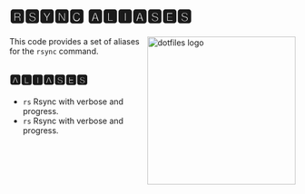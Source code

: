 # 🆁🆂🆈🅽🅲 🅰🅻🅸🅰🆂🅴🆂

<!-- markdownlint-disable MD033 MD041 -->

<img src="https://kura.pro/dotfiles/v2/images/logos/dotfiles.svg"
alt="dotfiles logo" width="261" align="right" />

<!-- markdownlint-enable MD033 MD041 -->

This code provides a set of aliases for the `rsync` command.

## 🅰🅻🅸🅰🆂🅴🆂

- `rs` Rsync with verbose and progress.
- `rs` Rsync with verbose and progress.
